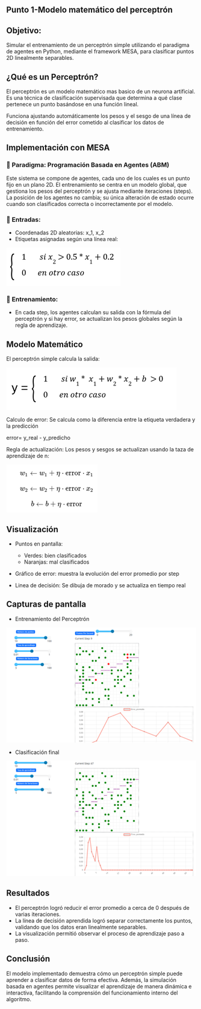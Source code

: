 
 ## Punto 1-Modelo matemático del perceptrón 

## Objetivo:  
Simular el entrenamiento de un perceptrón simple utilizando el paradigma de agentes en Python, mediante el framework MESA, para clasificar puntos 2D linealmente separables.



##  ¿Qué es un Perceptrón?

El perceptrón es un modelo matemático mas basico de un neurona artificial. Es una técnica de clasificación supervisada que determina a qué clase pertenece un punto basándose en una función lineal.

Funciona ajustando automáticamente los pesos y el sesgo de una línea de decisión en función del error cometido al clasificar los datos de entrenamiento.



## Implementación con MESA

### 🔸 Paradigma: Programación Basada en Agentes (ABM)

Este sistema se compone de agentes, cada uno de los cuales es un punto fijo en un plano 2D. El entrenamiento se centra en un modelo global, que gestiona los pesos del perceptrón y se ajusta mediante iteraciones (steps). La posición de los agentes no cambia; su única alteración de estado ocurre cuando son clasificados correcta o incorrectamente por el modelo.

### 🔸 Entradas:

- Coordenadas 2D aleatorias: x_1, x_2 
- Etiquetas asignadas según una línea real:
  
![Diagrama c1](../Imagenes/c1.png)


### 🔸 Entrenamiento:

- En cada step, los agentes calculan su salida con la fórmula del perceptrón y si hay error, se actualizan los pesos globales según la regla de aprendizaje.



##  Modelo Matemático

El perceptrón simple calcula la salida:

![Diagrama c1](../Imagenes/c2.png)

Calculo de error: 
Se calcula como la diferencia entre la etiqueta verdadera y la predicción 

 error= y_real - y_predicho

Regla de actualización: Los pesos y sesgos se actualizan usando la taza de aprendizaje de n:


![Diagrama c1](../Imagenes/c3.png)


## Visualización

* Puntos en pantalla:

  * Verdes: bien clasificados
  * Naranjas: mal clasificados
    
* Gráfico de error: muestra la evolución del error promedio por step
* Linea de decisión: Se dibuja de morado y se actualiza en tiempo real 
  

##  Capturas de pantalla

- Entrenamiento del Perceptrón
  
![Diagrama c1](../Imagenes/c4.png)


- Clasificación final

![Diagrama c1](../Imagenes/c5.png)

##  Resultados

* El perceptrón logró reducir el error promedio a cerca de 0 después de varias iteraciones.
* La línea de decisión aprendida logró separar correctamente los puntos, validando que los datos eran linealmente separables.
* La visualización permitió observar el proceso de aprendizaje paso a paso.

##  Conclusión

El modelo implementado demuestra cómo un perceptrón simple puede aprender a clasificar datos de forma efectiva. Además, la simulación basada en agentes permite visualizar el aprendizaje de manera dinámica e interactiva, facilitando la comprensión del funcionamiento interno del algoritmo.

